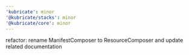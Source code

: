 ```yaml
---
'kubricate': minor
'@kubricate/stacks': minor
'@kubricate/core': minor
---
```


refactor: rename ManifestComposer to ResourceComposer and update related documentation
